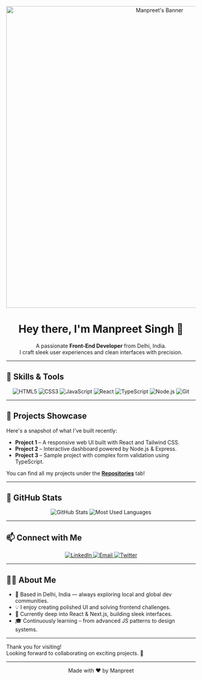 <!-- 🎉 Welcome Banner -->
<div align="center">
  <img src="https://raw.githubusercontent.com/manpreetnub23/manpreetnub23/main/banner.png" alt="Manpreet's Banner" width="800"/>
</div>

<h1 align="center">Hey there, I'm Manpreet Singh 👋</h1>
<p align="center">
  A passionate <strong>Front-End Developer</strong> from Delhi, India.<br>
  I craft sleek user experiences and clean interfaces with precision.
</p>

---

## 🔧 Skills & Tools

<p align="center">
  <img src="https://img.shields.io/badge/HTML5-E34F26?logo=html5&style=for-the-badge" alt="HTML5"/>
  <img src="https://img.shields.io/badge/CSS3-1572B6?logo=css3&style=for-the-badge" alt="CSS3"/>
  <img src="https://img.shields.io/badge/JavaScript-F7DF1E?logo=javascript&style=for-the-badge" alt="JavaScript"/>
  <img src="https://img.shields.io/badge/React-61DAFB?logo=react&style=for-the-badge" alt="React"/>
  <img src="https://img.shields.io/badge/TypeScript-3178C6?logo=typescript&style=for-the-badge" alt="TypeScript"/>
  <img src="https://img.shields.io/badge/Node.js-339933?logo=node.js&style=for-the-badge" alt="Node.js"/>
  <img src="https://img.shields.io/badge/Git-F05032?logo=git&style=for-the-badge" alt="Git"/>
</p>

---

## 🧰 Projects Showcase

Here's a snapshot of what I've built recently:

- **Project 1** – A responsive web UI built with React and Tailwind CSS.  
- **Project 2** – Interactive dashboard powered by Node.js & Express.  
- **Project 3** – Sample project with complex form validation using TypeScript.

You can find all my projects under the [**Repositories**](https://github.com/manpreetnub23?tab=repositories) tab!

---

## 🚀 GitHub Stats

<p align="center">
  <img src="https://github-readme-stats.vercel.app/api?username=manpreetnub23&show_icons=true&theme=radical" alt="GitHub Stats"/>
  <img src="https://github-readme-stats.vercel.app/api/top-langs/?username=manpreetnub23&layout=compact&theme=vision-friendly-dark" alt="Most Used Languages"/>
</p>

---

## 📫 Connect with Me

<p align="center">
  <a href="https://www.linkedin.com/in/manpreetnub23">
    <img src="https://img.shields.io/badge/LinkedIn-0A66C2?logo=linkedin&style=for-the-badge" alt="LinkedIn"/>
  </a>
  <a href="mailto:manpreet@example.com">
    <img src="https://img.shields.io/badge/Email-D14836?logo=gmail&style=for-the-badge" alt="Email"/>
  </a>
  <a href="https://twitter.com/your_handle">
    <img src="https://img.shields.io/badge/Twitter-1DA1F2?logo=twitter&style=for-the-badge" alt="Twitter"/>
  </a>
</p>

---

## 👨‍💻 About Me

- 📍 Based in Delhi, India — always exploring local and global dev communities.
- 💡 I enjoy creating polished UI and solving frontend challenges.
- 🚀 Currently deep into React & Next.js, building sleek interfaces.
- 🎓 Continuously learning – from advanced JS patterns to design systems.

---

Thank you for visiting!  
Looking forward to collaborating on exciting projects. 💬

---

<p align="center">
  Made with ❤️ by Manpreet
</p>
